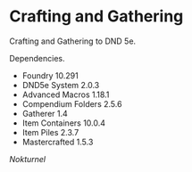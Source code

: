 # Crafting and Gathering
Crafting and Gathering to DND 5e.

Dependencies.
* Foundry 10.291
* DND5e System 2.0.3
* Advanced Macros 1.18.1
* Compendium Folders 2.5.6
* Gatherer 1.4
* Item Containers 10.0.4
* Item Piles 2.3.7
* Mastercrafted 1.5.3

<i>Nokturnel</i>